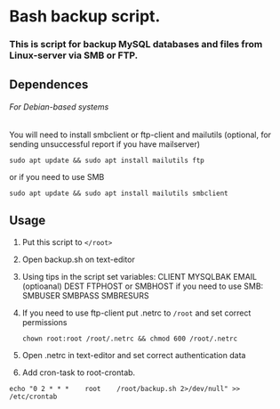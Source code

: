 # Bash backup script.
### This is script for backup MySQL databases and files from Linux-server via SMB or FTP.

## Dependences
###### For Debian-based systems
You will need to install smbclient or ftp-client and mailutils (optional, for sending unsuccessful report if you have mailserver)
```
sudo apt update && sudo apt install mailutils ftp
```
or if you need to use SMB
```
sudo apt update && sudo apt install mailutils smbclient
```
## Usage
1. Put this script to `</root>` 
2. Open backup.sh on text-editor
3. Using tips in the script set variables:
   CLIENT 
   MYSQLBAK
   EMAIL (optioanal)
   DEST
   FTPHOST or SMBHOST
if you need to use SMB:
   SMBUSER
   SMBPASS
   SMBRESURS
4. If you need to use ftp-client put .netrc to `/root` and set correct permissions

   `chown root:root /root/.netrc && chmod 600 /root/.netrc`
   
5. Open .netrc in text-editor and set correct authentication data
6. Add cron-task to root-crontab.

`echo "0 2 * * *	root	/root/backup.sh 2>/dev/null" >> /etc/crontab`
